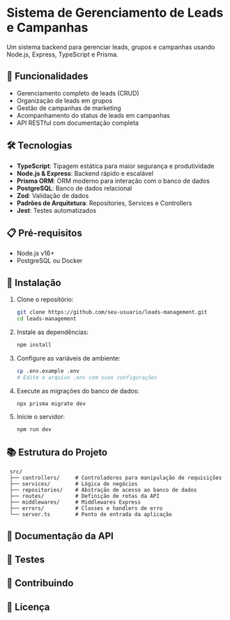 # Sistema de Gerenciamento de Leads e Campanhas

Um sistema backend para gerenciar leads, grupos e campanhas usando Node.js, Express, TypeScript e Prisma.

## 🚀 Funcionalidades

- Gerenciamento completo de leads (CRUD)
- Organização de leads em grupos
- Gestão de campanhas de marketing
- Acompanhamento do status de leads em campanhas
- API RESTful com documentação completa

## 🛠️ Tecnologias

- **TypeScript**: Tipagem estática para maior segurança e produtividade
- **Node.js & Express**: Backend rápido e escalável
- **Prisma ORM**: ORM moderno para interação com o banco de dados
- **PostgreSQL**: Banco de dados relacional
- **Zod**: Validação de dados
- **Padrões de Arquitetura**: Repositories, Services e Controllers
- **Jest**: Testes automatizados

## 📋 Pré-requisitos

- Node.js v16+
- PostgreSQL ou Docker

## 🔧 Instalação

1. Clone o repositório:
   ```bash
   git clone https://github.com/seu-usuario/leads-management.git
   cd leads-management

2. Instale as dependências:
   ```bash
   npm install

3. Configure as variáveis de ambiente:
   ```bash
   cp .env.example .env
   # Edite o arquivo .env com suas configurações

4. Execute as migrações do banco de dados:
   ```bash
   npx prisma migrate dev

5. Inicie o servidor:
   ```bash
   npm run dev

## 📚 Estrutura do Projeto
   ```bass
    src/
    ├── controllers/     # Controladores para manipulação de requisições
    ├── services/        # Lógica de negócios
    ├── repositories/    # Abstração de acesso ao banco de dados
    ├── routes/          # Definição de rotas da API
    ├── middlewares/     # Middlewares Express
    ├── errors/          # Classes e handlers de erro
    └── server.ts        # Ponto de entrada da aplicação
   ```

## 📖 Documentação da API


## 🧪 Testes


## 🤝 Contribuindo


## 📄 Licença